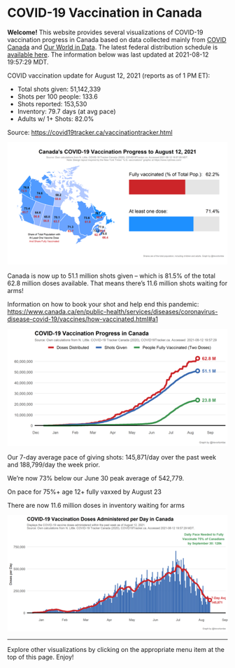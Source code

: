 COVID-19 Vaccination in Canada
==============================

**Welcome!** This website provides several visualizations of COVID-19
vaccination progress in Canada based on data collected mainly from
[COVID Canada](https://covid19tracker.ca/vaccinationtracker.html) and
[Our World in Data](https://ourworldindata.org/covid-vaccinations). The
latest federal distribution schedule is [available
here](https://www.canada.ca/en/public-health/services/diseases/2019-novel-coronavirus-infection/prevention-risks/covid-19-vaccine-treatment/vaccine-rollout.html).
The information below was last updated at 2021-08-12 19:57:29 MDT.

COVID vaccination update for August 12, 2021 (reports as of 1 PM ET):

-   Total shots given: 51,142,339
-   Shots per 100 people: 133.6
-   Shots reported: 153,530
-   Inventory: 79.7 days (at avg pace)
-   Adults w/ 1+ Shots: 82.0%

Source:
<a href="https://covid19tracker.ca/vaccinationtracker.html" class="uri">https://covid19tracker.ca/vaccinationtracker.html</a>

![](Plots/plot_main.png)

Canada is now up to 51.1 million shots given – which is 81.5% of the
total 62.8 million doses available. That means there’s 11.6 million
shots waiting for arms!

Information on how to book your shot and help end this pandemic:
<a href="https://www.canada.ca/en/public-health/services/diseases/coronavirus-disease-covid-19/vaccines/how-vaccinated.html#a1" class="uri">https://www.canada.ca/en/public-health/services/diseases/coronavirus-disease-covid-19/vaccines/how-vaccinated.html#a1</a>

![](Plots/plot_total.png)

Our 7-day average pace of giving shots: 145,871/day over the past week
and 188,799/day the week prior.

We’re now 73% below our June 30 peak average of 542,779.

On pace for 75%+ age 12+ fully vaxxed by August 23

There are now 11.6 million doses in inventory waiting for arms

![](Plots/pace_national.png)

------------------------------------------------------------------------

Explore other visualizations by clicking on the appropriate menu item at
the top of this page. Enjoy!

